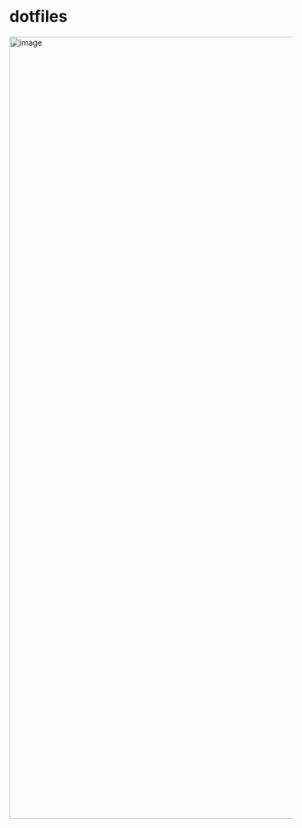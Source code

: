 # dotfiles

<img width="3430" height="1392" alt="image" src="https://github.com/user-attachments/assets/796cbdf4-0bc0-479c-b2b1-a08cdad7f4e4" />
